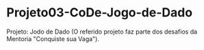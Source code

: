# Projeto03-CoDe-Jogo-de-Dado
Projeto: Jodo de Dado (O referido projeto faz parte dos desafios da Mentoria "Conquiste sua Vaga").
